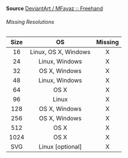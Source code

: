 __Source__ [DeviantArt / MFayaz :: Freehand](http://mfayaz.deviantart.com/art/FreeHand-ColorStroked-icon-pac-117362788)

###### Missing Resolutions
| Size |          OS          | Missing |
|:----:|:--------------------:|:-------:|
|  16  | Linux, OS X, Windows |    X    |
|  24  |    Linux, Windows    |    X    |
|  32  |     OS X, Windows    |    X    |
|  48  |    Linux, Windows    |    X    |
|  64  |         OS X         |    X    |
|  96  |         Linux        |    X    |
|  128 |     OS X, Windows    |    X    |
|  256 |     OS X, Windows    |    X    |
|  512 |         OS X         |    X    |
| 1024 |         OS X         |    X    |
|  SVG |   Linux [optional]   |    X    |